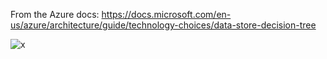 From the Azure docs: https://docs.microsoft.com/en-us/azure/architecture/guide/technology-choices/data-store-decision-tree

![x](https://i.imgur.com/DNntRZr.png)
